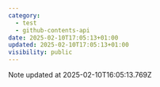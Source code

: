 ```yaml
---
category:
  - test
  - github-contents-api
date: 2025-02-10T17:05:13+01:00
updated: 2025-02-10T17:05:13+01:00
visibility: public
---
```


Note updated at 2025-02-10T16:05:13.769Z